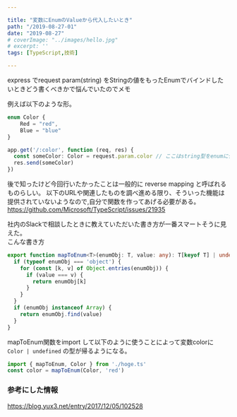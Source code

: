 ```yaml
---

title: "変数にEnumのValueから代入したいとき"
path: "/2019-08-27-01"
date: "2019-08-27"
# coverImage: "../images/hello.jpg"
# excerpt: ''
tags: [TypeScript,技術]

---
```



express でrequest param(string) をStringの値をもったEnumでバインドしたいときどう書くべきかで悩んでいたのでメモ

例えば以下のような形。
```ts
enum Color {
    Red = "red",
    Blue = "blue"
}

app.get('/:color', function (req, res) {
  const someColor: Color = request.param.color // ここはstring型をenumに代入しようとしてるのでErrorになる。paramには「red or blue」 が来ることを期待する
  res.send(someColor)
})
```

後で知ったけど今回行いたかったことは一般的に reverse mapping と呼ばれるものらしい。
以下のURLや関連したものを調べ進める限り、そういった機能は提供されていないようなので,自分で関数を作ってあげる必要がある。
https://github.com/Microsoft/TypeScript/issues/21935

社内のSlackで相談したときに教えていただいた書き方が一番スマートそうに見えた。  
こんな書き方

```ts
export function mapToEnum<T>(enumObj: T, value: any): T[keyof T] | undefined {
  if (typeof enumObj === 'object') {
    for (const [k, v] of Object.entries(enumObj)) {
      if (value === v) {
        return enumObj[k]
      }
    }
  }
  if (enumObj instanceof Array) {
    return enumObj.find(value)
  }
}
```

mapToEnum関数をimport して以下のように使うことによって変数colorに `Color | undefined` の型が帰るようになる。

```ts
import { mapToEnum, Color } from './hoge.ts'
const color = mapToEnum(Color, 'red')
```

### 参考にした情報

https://blog.yux3.net/entry/2017/12/05/102528
